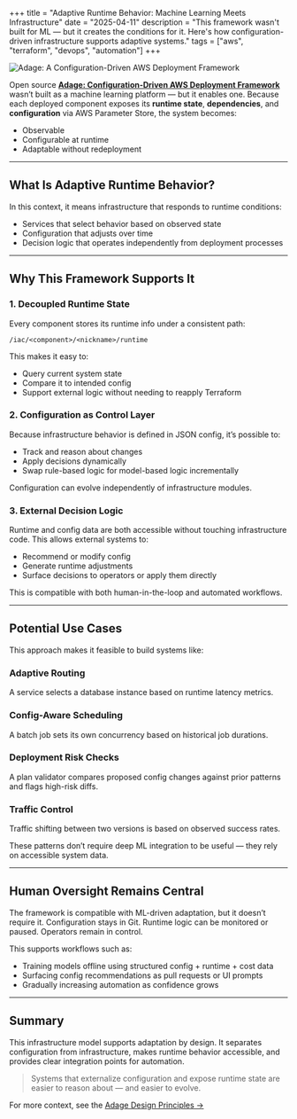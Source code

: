 +++
title = "Adaptive Runtime Behavior: Machine Learning Meets Infrastructure"
date = "2025-04-11"
description = "This framework wasn't built for ML — but it creates the conditions for it. Here's how configuration-driven infrastructure supports adaptive systems."
tags = ["aws", "terraform", "devops", "automation"]
+++

![Adage: A Configuration-Driven AWS Deployment Framework](/img/adage-system-diagram.png)

Open source [**Adage: Configuration-Driven AWS Deployment Framework**](https://github.com/usekarma/adage) wasn’t built as a machine learning platform — but it enables one. Because each deployed component exposes its **runtime state**, **dependencies**, and **configuration** via AWS Parameter Store, the system becomes:

- Observable  
- Configurable at runtime  
- Adaptable without redeployment

---

## What Is Adaptive Runtime Behavior?

In this context, it means infrastructure that responds to runtime conditions:

- Services that select behavior based on observed state
- Configuration that adjusts over time
- Decision logic that operates independently from deployment processes

---

## Why This Framework Supports It

### 1. Decoupled Runtime State

Every component stores its runtime info under a consistent path:

```
/iac/<component>/<nickname>/runtime
```

This makes it easy to:

- Query current system state
- Compare it to intended config
- Support external logic without needing to reapply Terraform

### 2. Configuration as Control Layer

Because infrastructure behavior is defined in JSON config, it’s possible to:

- Track and reason about changes
- Apply decisions dynamically
- Swap rule-based logic for model-based logic incrementally

Configuration can evolve independently of infrastructure modules.

### 3. External Decision Logic

Runtime and config data are both accessible without touching infrastructure code. This allows external systems to:

- Recommend or modify config
- Generate runtime adjustments
- Surface decisions to operators or apply them directly

This is compatible with both human-in-the-loop and automated workflows.

---

## Potential Use Cases

This approach makes it feasible to build systems like:

### Adaptive Routing
A service selects a database instance based on runtime latency metrics.

### Config-Aware Scheduling
A batch job sets its own concurrency based on historical job durations.

### Deployment Risk Checks
A plan validator compares proposed config changes against prior patterns and flags high-risk diffs.

### Traffic Control
Traffic shifting between two versions is based on observed success rates.

These patterns don’t require deep ML integration to be useful — they rely on accessible system data.

---

## Human Oversight Remains Central

The framework is compatible with ML-driven adaptation, but it doesn’t require it. Configuration stays in Git. Runtime logic can be monitored or paused. Operators remain in control.

This supports workflows such as:

- Training models offline using structured config + runtime + cost data
- Surfacing config recommendations as pull requests or UI prompts
- Gradually increasing automation as confidence grows

---

## Summary

This infrastructure model supports adaptation by design. It separates configuration from infrastructure, makes runtime behavior accessible, and provides clear integration points for automation.

> Systems that externalize configuration and expose runtime state are easier to reason about — and easier to evolve.

For more context, see the [Adage Design Principles →](../design-principles/)

